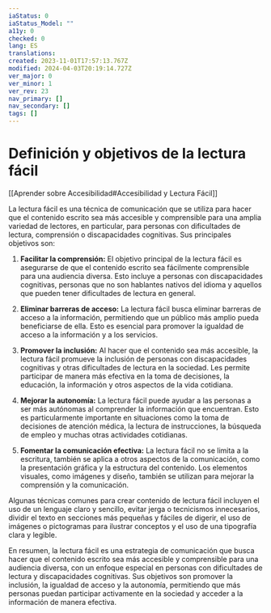 ```yaml
---
iaStatus: 0
iaStatus_Model: ""
a11y: 0
checked: 0
lang: ES
translations: 
created: 2023-11-01T17:57:13.767Z
modified: 2024-04-03T20:19:14.727Z
ver_major: 0
ver_minor: 1
ver_rev: 23
nav_primary: []
nav_secondary: []
tags: []
---
```

# Definición y objetivos de la lectura fácil

[[Aprender sobre Accesibilidad#Accesibilidad y Lectura Fácil]]

La lectura fácil es una técnica de comunicación que se utiliza para hacer que el contenido escrito sea más accesible y comprensible para una amplia variedad de lectores, en particular, para personas con dificultades de lectura, comprensión o discapacidades cognitivas. Sus principales objetivos son:

1. **Facilitar la comprensión:** El objetivo principal de la lectura fácil es asegurarse de que el contenido escrito sea fácilmente comprensible para una audiencia diversa. Esto incluye a personas con discapacidades cognitivas, personas que no son hablantes nativos del idioma y aquellos que pueden tener dificultades de lectura en general.
    
2. **Eliminar barreras de acceso:** La lectura fácil busca eliminar barreras de acceso a la información, permitiendo que un público más amplio pueda beneficiarse de ella. Esto es esencial para promover la igualdad de acceso a la información y a los servicios.
    
3. **Promover la inclusión:** Al hacer que el contenido sea más accesible, la lectura fácil promueve la inclusión de personas con discapacidades cognitivas y otras dificultades de lectura en la sociedad. Les permite participar de manera más efectiva en la toma de decisiones, la educación, la información y otros aspectos de la vida cotidiana.
    
4. **Mejorar la autonomía:** La lectura fácil puede ayudar a las personas a ser más autónomas al comprender la información que encuentran. Esto es particularmente importante en situaciones como la toma de decisiones de atención médica, la lectura de instrucciones, la búsqueda de empleo y muchas otras actividades cotidianas.
    
5. **Fomentar la comunicación efectiva:** La lectura fácil no se limita a la escritura, también se aplica a otros aspectos de la comunicación, como la presentación gráfica y la estructura del contenido. Los elementos visuales, como imágenes y diseño, también se utilizan para mejorar la comprensión y la comunicación.
    

Algunas técnicas comunes para crear contenido de lectura fácil incluyen el uso de un lenguaje claro y sencillo, evitar jerga o tecnicismos innecesarios, dividir el texto en secciones más pequeñas y fáciles de digerir, el uso de imágenes o pictogramas para ilustrar conceptos y el uso de una tipografía clara y legible.

En resumen, la lectura fácil es una estrategia de comunicación que busca hacer que el contenido escrito sea más accesible y comprensible para una audiencia diversa, con un enfoque especial en personas con dificultades de lectura y discapacidades cognitivas. Sus objetivos son promover la inclusión, la igualdad de acceso y la autonomía, permitiendo que más personas puedan participar activamente en la sociedad y acceder a la información de manera efectiva.